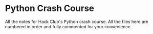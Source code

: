 # Python Crash Course
All the notes for Hack Club's Python crash course. All the files here are numbered in order and fully commented for your convenience.
